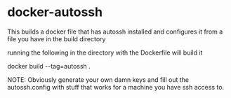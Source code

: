 # docker-autossh
This builds a docker file that has autossh installed and configures it from a file you have in the build directory

running the following in the directory with the Dockerfile will build it

docker build --tag=autossh . 

NOTE: Obviously generate your own damn keys and fill out the autossh.config with stuff that works for a machine you have ssh access to.
